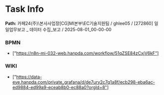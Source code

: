 # Task Info

**Path:** 카페24(주)\본사사업장\[CG]MI본부\EC기술지원팀 / ghlee05 / [272860] 일일업무보고 _ 데이터 수집_보고 / 2025-08-01_00-00-00

### BPMN
- ["https://n8n-mi-032-web.hanpda.com/workflow/51qZSE84zCxjV6kF"]

### WIKI
- ["https://data-eye.hanpda.com/private_grafana/d/de7ury2c7q1a8f/ecb298-eba6ac-ed9884-ed99a9-eceab8b0-ec88a0?orgId=8"]

